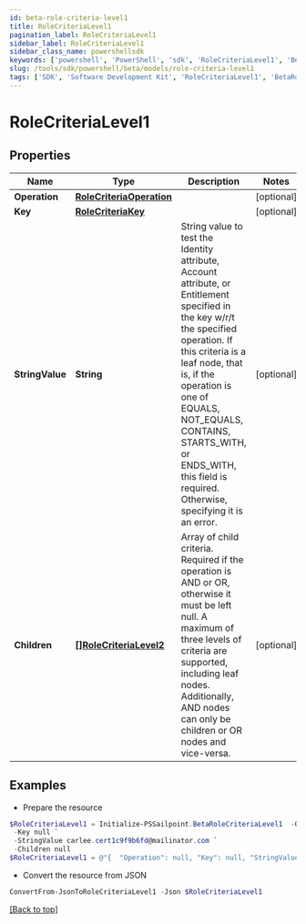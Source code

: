 ```yaml
---
id: beta-role-criteria-level1
title: RoleCriteriaLevel1
pagination_label: RoleCriteriaLevel1
sidebar_label: RoleCriteriaLevel1
sidebar_class_name: powershellsdk
keywords: ['powershell', 'PowerShell', 'sdk', 'RoleCriteriaLevel1', 'BetaRoleCriteriaLevel1'] 
slug: /tools/sdk/powershell/beta/models/role-criteria-level1
tags: ['SDK', 'Software Development Kit', 'RoleCriteriaLevel1', 'BetaRoleCriteriaLevel1']
---
```



# RoleCriteriaLevel1

## Properties

Name | Type | Description | Notes
------------ | ------------- | ------------- | -------------
**Operation** | [**RoleCriteriaOperation**](role-criteria-operation) |  | [optional] 
**Key** | [**RoleCriteriaKey**](role-criteria-key) |  | [optional] 
**StringValue** | **String** | String value to test the Identity attribute, Account attribute, or Entitlement specified in the key w/r/t the specified operation. If this criteria is a leaf node, that is, if the operation is one of EQUALS, NOT_EQUALS, CONTAINS, STARTS_WITH, or ENDS_WITH, this field is required. Otherwise, specifying it is an error. | [optional] 
**Children** | [**[]RoleCriteriaLevel2**](role-criteria-level2) | Array of child criteria. Required if the operation is AND or OR, otherwise it must be left null. A maximum of three levels of criteria are supported, including leaf nodes. Additionally, AND nodes can only be children or OR nodes and vice-versa. | [optional] 

## Examples

- Prepare the resource
```powershell
$RoleCriteriaLevel1 = Initialize-PSSailpoint.BetaRoleCriteriaLevel1  -Operation null `
 -Key null `
 -StringValue carlee.cert1c9f9b6fd@mailinator.com `
 -Children null
$RoleCriteriaLevel1 = @"{  "Operation": null, "Key": null, "StringValue": "carlee.cert1c9f9b6fd@mailinator.com", "Children": null }"@
```

- Convert the resource from JSON
```powershell
ConvertFrom-JsonToRoleCriteriaLevel1 -Json $RoleCriteriaLevel1
```


[[Back to top]](#) 

